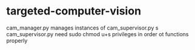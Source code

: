 # targeted-computer-vision

cam_manager.py manages instances of cam_supervisor.py
s
cam_supervisor.py need sudo chmod u+s privileges in order ot functions properly